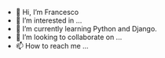 - 👋 Hi, I’m Francesco
- 👀 I’m interested in ...
- 🌱 I’m currently learning Python and Django.
- 💞️ I’m looking to collaborate on ...
- 📫 How to reach me ...

<!---
Framezzino/Framezzino is a ✨ special ✨ repository because its `README.md` (this file) appears on your GitHub profile.
You can click the Preview link to take a look at your changes.
--->
